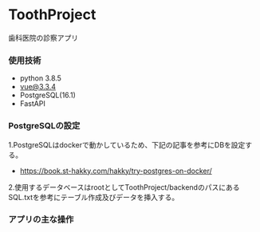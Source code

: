 # ToothProject
歯科医院の診察アプリ

### 使用技術
- python 3.8.5
- vue@3.3.4
- PostgreSQL(16.1)
- FastAPI

### PostgreSQLの設定
1.PostgreSQLはdockerで動かしているため、下記の記事を参考にDBを設定する。
- https://book.st-hakky.com/hakky/try-postgres-on-docker/

2.使用するデータベースはrootとしてToothProject/backendのパスにあるSQL.txtを参考にテーブル作成及びデータを挿入する。

### アプリの主な操作
